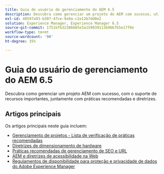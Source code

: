 ```yaml
---
title: Guia do usuário de gerenciamento do AEM 6.5
description: Descubra como gerenciar um projeto do AEM com sucesso, utilizando o suporte de recursos importantes e uma coleção abrangente de guias do usuário do AEM 6.5.
exl-id: 40597a93-b307-47ce-9a9a-c2e12b7dd0e2
solution: Experience Manager, Experience Manager 6.5
source-git-commit: 1751bfb32386685e3a159939113b9667b5e17f0e
workflow-type: tm+mt
source-wordcount: '90'
ht-degree: 35%

---
```


# Guia do usuário de gerenciamento do AEM 6.5

Descubra como gerenciar um projeto AEM com sucesso, com o suporte de recursos importantes, juntamente com práticas recomendadas e diretrizes.

## Artigos principais

Os artigos principais neste guia incluem:

* [Gerenciamento de projetos - Lista de verificação de práticas recomendadas](/help/managing/best-practices.md)
* [Diretrizes de dimensionamento de hardware](/help/managing/hardware-sizing-guidelines.md)
* [Práticas recomendadas de gerenciamento de SEO e URL](/help/managing/seo-and-url-management.md)
* [AEM e diretrizes de acessibilidade na Web](/help/managing/web-accessibility.md)
* [Regulamentos de disponibilidade para proteção e privacidade de dados do Adobe Experience Manager](/help/managing/data-protection-and-privacy.md)
